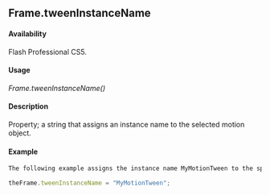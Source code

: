 ## Frame.tweenInstanceName

#### Availability

Flash Professional CS5.

#### Usage

*Frame.tweenInstanceName()*

#### Description

Property; a string that assigns an instance name to the selected motion object.

#### Example

```javascript
The following example assigns the instance name MyMotionTween to the specified motion object.

theFrame.tweenInstanceName = "MyMotionTween";

```
